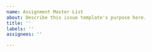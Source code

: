 ```yaml
---
name: Assignment Master List
about: Describe this issue template's purpose here.
title: ''
labels: ''
assignees: ''

---
```



